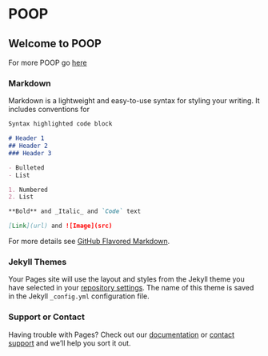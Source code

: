 # POOP
## Welcome to POOP

For more POOP go [here](https://www.google.co.uk/search?q=poop+emoji&source=lnms&tbm=isch&sa=X&ved=0ahUKEwiB6b-51KfVAhVELFAKHVN6DMQQ_AUICigB&biw=1366&bih=638)


### Markdown

Markdown is a lightweight and easy-to-use syntax for styling your writing. It includes conventions for

```markdown
Syntax highlighted code block

# Header 1
## Header 2
### Header 3

- Bulleted
- List

1. Numbered
2. List

**Bold** and _Italic_ and `Code` text

[Link](url) and ![Image](src)
```

For more details see [GitHub Flavored Markdown](https://guides.github.com/features/mastering-markdown/).

### Jekyll Themes

Your Pages site will use the layout and styles from the Jekyll theme you have selected in your [repository settings](https://github.com/MeganLndrs/poop/settings). The name of this theme is saved in the Jekyll `_config.yml` configuration file.

### Support or Contact

Having trouble with Pages? Check out our [documentation](https://help.github.com/categories/github-pages-basics/) or [contact support](https://github.com/contact) and we’ll help you sort it out.
